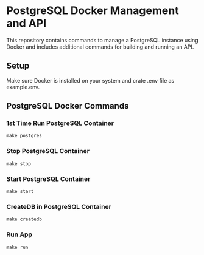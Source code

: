 # PostgreSQL Docker Management and API

This repository contains commands to manage a PostgreSQL instance using Docker and includes additional commands for building and running an API.

## Setup

Make sure Docker is installed on your system and crate .env file as example.env.

## PostgreSQL Docker Commands

### 1st Time Run PostgreSQL Container
```
make postgres
```

### Stop PostgreSQL Container
```
make stop
```

### Start PostgreSQL Container
```
make start
```

### CreateDB in PostgreSQL Container
```
make createdb
```

### Run App
```
make run
```
